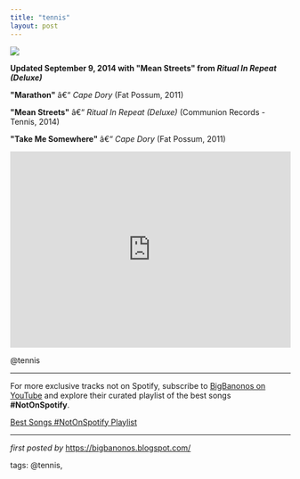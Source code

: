 ```yaml
---
title: "tennis"
layout: post
---
```

<!-- Tennis -->
<img src="https://i.scdn.co/image/ab6761610000e5eb76d9c0cc8e9bb869a2232d2e" /> <p><strong>Updated September 9, 2014 with "Mean Streets" from <em>Ritual In Repeat (Deluxe)</em></strong></p> <p><strong>"Marathon"</strong> â€“ <em>Cape Dory</em> (Fat Possum, 2011)</p>
<p><strong>"Mean Streets"</strong> â€“ <em>Ritual In Repeat (Deluxe)</em> (Communion Records - Tennis, 2014)</p>
<p><strong>"Take Me Somewhere"</strong> â€“ <em>Cape Dory</em> (Fat Possum, 2011)</p> <iframe src="https://open.spotify.com/embed/playlist/58bPVs3xRlcnNcxvAMYKkf?utm_source=generator" width="100%" height="352" frameBorder="0" allowfullscreen="" allow="autoplay; clipboard-write; encrypted-media; fullscreen; picture-in-picture" loading="lazy"></iframe> <p>@tennis</p> <hr />

<!--Subscribe and Playlist Links-->
<div>
    <p>For more exclusive tracks not on Spotify, subscribe to <a href="https://www.youtube.com/@BigBanonos" target="_blank">BigBanonos on YouTube</a> and explore their curated playlist of the best songs <strong>#NotOnSpotify</strong>.</p>
    <p><a href="https://www.youtube.com/playlist?list=PLtuNtuTatqI0kFahUCbtbfenC_ET5O_tr" target="_blank">Best Songs #NotOnSpotify Playlist<br /></a></p></div>

<hr />

<p><em>first posted by</em> <a href="https://bigbanonos.blogspot.com/" rel="noopener" target="_new">https://bigbanonos.blogspot.com/</a></p>

<p>tags: @tennis,</p>
